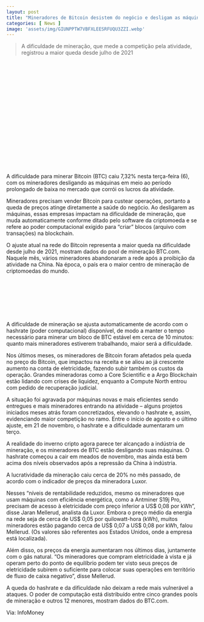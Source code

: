 ```yaml
---
layout: post
title: "Mineradores de Bitcoin desistem do negócio e desligam as máquinas"
categories: [ News ]
image: 'assets/img/GIUNPPTW7VBFXLEESRFUQU3ZZI.webp'
---
```


> A dificuldade de mineração, que mede a competição pela atividade, registrou a maior queda desde julho de 2021

<!-- QUADRADO -->
<script async src="//pagead2.googlesyndication.com/pagead/js/adsbygoogle.js"></script>
<ins class="adsbygoogle"
style="display:inline-block;width:336px;height:280px"
data-ad-client="ca-pub-2838251107855362"
data-ad-slot="5351066970"></ins>
<script>
(adsbygoogle = window.adsbygoogle || []).push({});
</script>

A dificuldade para minerar Bitcoin (BTC) caiu 7,32% nesta terça-feira (6), com os mineradores desligando as máquinas em meio ao período prolongado de baixa no mercado que corrói os lucros da atividade.

Mineradores precisam vender Bitcoin para custear operações, portanto a queda de preços atinge diretamente a saúde do negócio. Ao desligarem as máquinas, essas empresas impactam na dificuldade de mineração, que muda automaticamente conforme ditado pelo software da criptomoeda e se refere ao poder computacional exigido para “criar” blocos (arquivo com transações) na blockchain.

O ajuste atual na rede do Bitcoin representa a maior queda na dificuldade desde julho de 2021, mostram dados do pool de mineração BTC.com. Naquele mês, vários mineradores abandonaram a rede após a proibição da atividade na China. Na época, o país era o maior centro de mineração de criptomoedas do mundo.

<!-- MINI ANÚNCIO -->
<script async src="//pagead2.googlesyndication.com/pagead/js/adsbygoogle.js"></script>
<!-- Games Root -->
<ins class="adsbygoogle"
style="display:inline-block;width:730px;height:95px"
data-ad-client="ca-pub-2838251107855362"
data-ad-slot="5351066970"></ins>
<script>
(adsbygoogle = window.adsbygoogle || []).push({});
</script>

A dificuldade de mineração se ajusta automaticamente de acordo com o hashrate (poder computacional) disponível, de modo a manter o tempo necessário para minerar um bloco de BTC estável em cerca de 10 minutos: quanto mais mineradores estiverem trabalhando, maior será a dificuldade.

Nos últimos meses, os mineradores de Bitcoin foram afetados pela queda no preço do Bitcoin, que impactou na receita e se aliou ao já crescente aumento na conta de eletricidade, fazendo subir também os custos da operação. Grandes mineradoras como a Core Scientific e a Argo Blockchain estão lidando com crises de liquidez, enquanto a Compute North entrou com pedido de recuperação judicial.

A situação foi agravada por máquinas novas e mais eficientes sendo entregues e mais mineradores entrando na atividade – alguns projetos iniciados meses atrás foram concretizados, elevando o hashrate e, assim, evidenciando maior competição no ramo. Entre o início de agosto e o último ajuste, em 21 de novembro, o hashrate e a dificuldade aumentaram um terço.

<!-- RETANGULO LARGO 2 -->
<script async src="//pagead2.googlesyndication.com/pagead/js/adsbygoogle.js"></script>
<ins class="adsbygoogle"
style="display:block; text-align:center;"
data-ad-layout="in-article"
data-ad-format="fluid"
data-ad-client="ca-pub-2838251107855362"
data-ad-slot="8549252987"></ins>
<script>
(adsbygoogle = window.adsbygoogle || []).push({});
</script>

A realidade do inverno cripto agora parece ter alcançado a indústria de mineração, e os mineradores de BTC estão desligando suas máquinas. O hashrate começou a cair em meados de novembro, mas ainda está bem acima dos níveis observados após a repressão da China à indústria.

A lucratividade da mineração caiu cerca de 20% no mês passado, de acordo com o indicador de preços da mineradora Luxor.

Nesses “níveis de rentabilidade reduzidos, mesmo os mineradores que usam máquinas com eficiência energética, como a Antminer S19j Pro, precisam de acesso à eletricidade com preço inferior a US$ 0,08 por kWh”, disse Jaran Mellerud, analista da Luxor. Embora o preço médio da energia na rede seja de cerca de US$ 0,05 por quilowatt-hora (kWh), muitos mineradores estão pagando cerca de US$ 0,07 a US$ 0,08 por kWh, falou Mellerud. (Os valores são referentes aos Estados Unidos, onde a empresa está localizada).

Além disso, os preços da energia aumentaram nos últimos dias, juntamente com o gás natural. “Os mineradores que compram eletricidade à vista e já operam perto do ponto de equilíbrio podem ter visto seus preços de eletricidade subirem o suficiente para colocar suas operações em território de fluxo de caixa negativo”, disse Mellerud.

A queda do hashrate e da dificuldade não deixam a rede mais vulnerável a ataques. O poder de computação está distribuído entre cinco grandes pools de mineração e outros 12 menores, mostram dados do BTC.com.

<!-- RETANGULO LARGO -->
<script async src="https://pagead2.googlesyndication.com/pagead/js/adsbygoogle.js"></script>
<!-- Informat -->
<ins class="adsbygoogle"
style="display:block"
data-ad-client="ca-pub-2838251107855362"
data-ad-slot="2327980059"
data-ad-format="auto"
data-full-width-responsive="true"></ins>
<script>
(adsbygoogle = window.adsbygoogle || []).push({});
</script>

Via: InfoMoney
